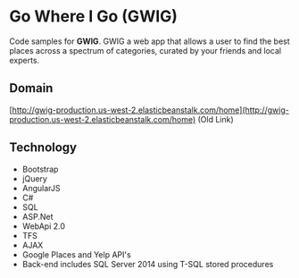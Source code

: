 Go Where I Go (GWIG)
======
Code samples for **GWIG**. GWIG a web app that allows a user to find the best places across a spectrum of categories, curated by your friends and local experts.

## Domain
[http://gwig-production.us-west-2.elasticbeanstalk.com/home](http://gwig-production.us-west-2.elasticbeanstalk.com/home) (Old Link)

## Technology
* Bootstrap
* jQuery
* AngularJS
* C#
* SQL
* ASP.Net
* WebApi 2.0
* TFS
* AJAX
* Google Places and Yelp API's
* Back-end includes SQL Server 2014 using T-SQL stored procedures
